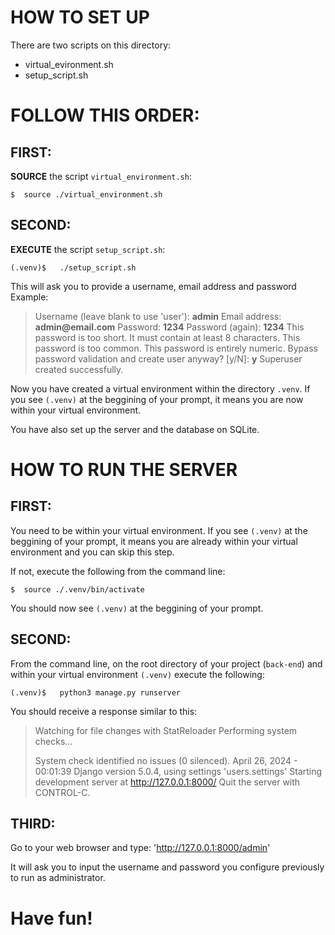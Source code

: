 # HOW TO SET UP

There are two scripts on this directory:
- virtual_evironment.sh
- setup_script.sh

# FOLLOW THIS ORDER:

## FIRST:
__SOURCE__ the script `virtual_environment.sh`:

`$	source ./virtual_environment.sh`

## SECOND:
__EXECUTE__ the script `setup_script.sh`:

`(.venv)$	./setup_script.sh`

This will ask you to provide a username, email address and password
Example:

>Username (leave blank to use 'user'): __admin__
Email address: __admin@email.com__
Password: __1234__
Password (again): __1234__
This password is too short. It must contain at least 8 characters.
This password is too common.
This password is entirely numeric.
Bypass password validation and create user anyway? [y/N]: __y__
Superuser created successfully.

Now you have created a virtual environment within the directory `.venv`.
If you see `(.venv)` at the beggining of your prompt, it means you are
now within your virtual environment.

You have also set up the server and the database on SQLite.

# HOW TO RUN THE SERVER

## FIRST:
You need to be within your virtual environment.
If you see `(.venv)` at the beggining of your prompt, it means you are
already within your virtual environment and you can skip this step.

If not, execute the following from the command line:

`$	source ./.venv/bin/activate`

You should now see `(.venv)` at the beggining of your prompt.

## SECOND:
From the command line, on the root directory of your project (`back-end`)
and within your virtual environment `(.venv)` execute the following:

`(.venv)$	python3 manage.py runserver`


You should receive a response similar to this:

>Watching for file changes with StatReloader
Performing system checks...
>
>System check identified no issues (0 silenced).
April 26, 2024 - 00:01:39
Django version 5.0.4, using settings 'users.settings'
Starting development server at http://127.0.0.1:8000/
Quit the server with CONTROL-C.

## THIRD:
Go to your web browser and type: 'http://127.0.0.1:8000/admin'

It will ask you to input the username and password you configure previously
to run as administrator.


# Have fun!
